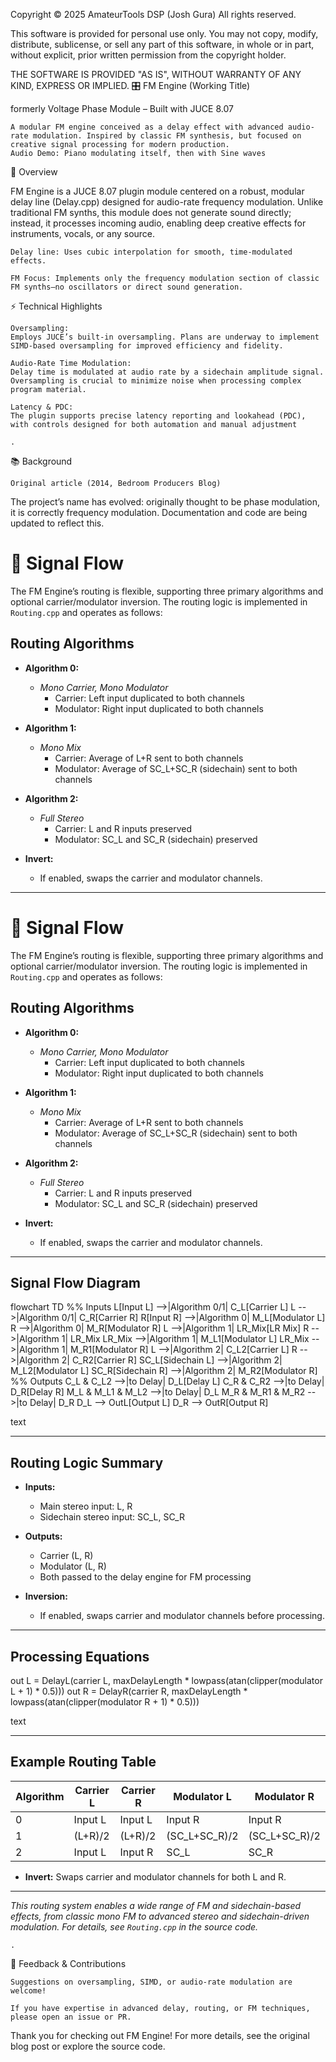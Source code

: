 Copyright © 2025 AmateurTools DSP (Josh Gura)
All rights reserved.

This software is provided for personal use only.
You may not copy, modify, distribute, sublicense, or sell any part of this software, in whole or in part, without explicit, prior written permission from the copyright holder.

THE SOFTWARE IS PROVIDED "AS IS", WITHOUT WARRANTY OF ANY KIND, EXPRESS OR IMPLIED.
🎛️ FM Engine (Working Title)

formerly Voltage Phase Module – Built with JUCE 8.07

    A modular FM engine conceived as a delay effect with advanced audio-rate modulation. Inspired by classic FM synthesis, but focused on creative signal processing for modern production.
    Audio Demo: Piano modulating itself, then with Sine waves

📝 Overview

FM Engine is a JUCE 8.07 plugin module centered on a robust, modular delay line (Delay.cpp) designed for audio-rate frequency modulation. Unlike traditional FM synths, this module does not generate sound directly; instead, it processes incoming audio, enabling deep creative effects for instruments, vocals, or any source.

    Delay line: Uses cubic interpolation for smooth, time-modulated effects.

    FM Focus: Implements only the frequency modulation section of classic FM synths—no oscillators or direct sound generation.

⚡️ Technical Highlights

    Oversampling:
    Employs JUCE’s built-in oversampling. Plans are underway to implement SIMD-based oversampling for improved efficiency and fidelity.

    Audio-Rate Time Modulation:
    Delay time is modulated at audio rate by a sidechain amplitude signal. Oversampling is crucial to minimize noise when processing complex program material.

    Latency & PDC:
    The plugin supports precise latency reporting and lookahead (PDC), with controls designed for both automation and manual adjustment

    .

📚 Background

    Original article (2014, Bedroom Producers Blog)

The project’s name has evolved: originally thought to be phase modulation, it is correctly frequency modulation. Documentation and code are being updated to reflect this.
# 🔀 Signal Flow

The FM Engine’s routing is flexible, supporting three primary algorithms and optional carrier/modulator inversion. The routing logic is implemented in `Routing.cpp` and operates as follows:

## **Routing Algorithms**

- **Algorithm 0:**  
  - *Mono Carrier, Mono Modulator*  
    - Carrier: Left input duplicated to both channels  
    - Modulator: Right input duplicated to both channels

- **Algorithm 1:**  
  - *Mono Mix*  
    - Carrier: Average of L+R sent to both channels  
    - Modulator: Average of SC_L+SC_R (sidechain) sent to both channels

- **Algorithm 2:**  
  - *Full Stereo*  
    - Carrier: L and R inputs preserved  
    - Modulator: SC_L and SC_R (sidechain) preserved

- **Invert:**  
  - If enabled, swaps the carrier and modulator channels.

---

# 🔀 Signal Flow

The FM Engine’s routing is flexible, supporting three primary algorithms and optional carrier/modulator inversion. The routing logic is implemented in `Routing.cpp` and operates as follows:

## **Routing Algorithms**

- **Algorithm 0:**  
  - *Mono Carrier, Mono Modulator*  
    - Carrier: Left input duplicated to both channels  
    - Modulator: Right input duplicated to both channels

- **Algorithm 1:**  
  - *Mono Mix*  
    - Carrier: Average of L+R sent to both channels  
    - Modulator: Average of SC_L+SC_R (sidechain) sent to both channels

- **Algorithm 2:**  
  - *Full Stereo*  
    - Carrier: L and R inputs preserved  
    - Modulator: SC_L and SC_R (sidechain) preserved

- **Invert:**  
  - If enabled, swaps the carrier and modulator channels.

---

## **Signal Flow Diagram**

flowchart TD
%% Inputs
L[Input L] -->|Algorithm 0/1| C_L[Carrier L]
L -->|Algorithm 0/1| C_R[Carrier R]
R[Input R] -->|Algorithm 0| M_L[Modulator L]
R -->|Algorithm 0| M_R[Modulator R]
L -->|Algorithm 1| LR_Mix[LR Mix]
R -->|Algorithm 1| LR_Mix
LR_Mix -->|Algorithm 1| M_L1[Modulator L]
LR_Mix -->|Algorithm 1| M_R1[Modulator R]
L -->|Algorithm 2| C_L2[Carrier L]
R -->|Algorithm 2| C_R2[Carrier R]
SC_L[Sidechain L] -->|Algorithm 2| M_L2[Modulator L]
SC_R[Sidechain R] -->|Algorithm 2| M_R2[Modulator R]
%% Outputs
C_L & C_L2 -->|to Delay| D_L[Delay L]
C_R & C_R2 -->|to Delay| D_R[Delay R]
M_L & M_L1 & M_L2 -->|to Delay| D_L
M_R & M_R1 & M_R2 -->|to Delay| D_R
D_L --> OutL[Output L]
D_R --> OutR[Output R]

text

---

## **Routing Logic Summary**

- **Inputs:**  
  - Main stereo input: L, R  
  - Sidechain stereo input: SC_L, SC_R

- **Outputs:**  
  - Carrier (L, R)  
  - Modulator (L, R)  
  - Both passed to the delay engine for FM processing

- **Inversion:**  
  - If enabled, swaps carrier and modulator channels before processing.

---

## **Processing Equations**

out L = DelayL(carrier L, maxDelayLength * lowpass(atan(clipper(modulator L + 1) * 0.5)))
out R = DelayR(carrier R, maxDelayLength * lowpass(atan(clipper(modulator R + 1) * 0.5)))

text

---

## **Example Routing Table**

| Algorithm | Carrier L      | Carrier R      | Modulator L     | Modulator R    |
|-----------|---------------|---------------|----------------|---------------|
| 0         | Input L       | Input L       | Input R        | Input R       |
| 1         | (L+R)/2       | (L+R)/2       | (SC_L+SC_R)/2  | (SC_L+SC_R)/2 |
| 2         | Input L       | Input R       | SC_L           | SC_R          |

- **Invert:** Swaps carrier and modulator channels for both L and R.

---

*This routing system enables a wide range of FM and sidechain-based effects, from classic mono FM to advanced stereo and sidechain-driven modulation. For details, see `Routing.cpp` in the source code.*

    .

📢 Feedback & Contributions

    Suggestions on oversampling, SIMD, or audio-rate modulation are welcome!

    If you have expertise in advanced delay, routing, or FM techniques, please open an issue or PR.

Thank you for checking out FM Engine! For more details, see the original blog post or explore the source code.
